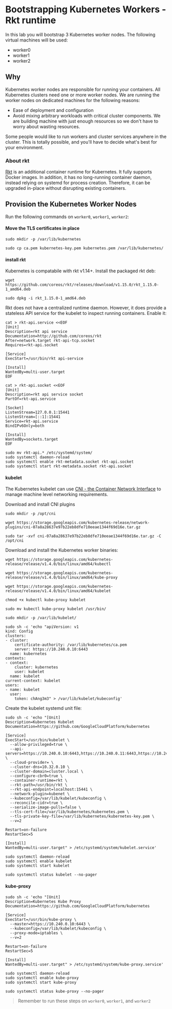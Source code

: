 # Bootstrapping Kubernetes Workers - Rkt runtime

In this lab you will bootstrap 3 Kubernetes worker nodes. The following virtual machines will be used:

* worker0
* worker1
* worker2

## Why

Kubernetes worker nodes are responsible for running your containers. All Kubernetes clusters need one or more worker nodes. We are running the worker nodes on dedicated machines for the following reasons:

* Ease of deployment and configuration
* Avoid mixing arbitrary workloads with critical cluster components. We are building machine with just enough resources so we don't have to worry about wasting resources.

Some people would like to run workers and cluster services anywhere in the cluster. This is totally possible, and you'll have to decide what's best for your environment.


### About rkt
[Rkt](https://www.github.com/coreos/rkt) is an additional container runtime for Kubernetes. It fully supports Docker images. In addition, it has no long-running container daemon, instead relying on systemd for process creation. Therefore, it can be upgraded in-place without disrupting existing containers.

## Provision the Kubernetes Worker Nodes

Run the following commands on `worker0`, `worker1`, `worker2`:

#### Move the TLS certificates in place

```
sudo mkdir -p /var/lib/kubernetes
```

```
sudo cp ca.pem kubernetes-key.pem kubernetes.pem /var/lib/kubernetes/
```

#### install rkt

Kubernetes is compatabile with rkt v1.14+. Install the packaged rkt deb:

```
wget https://github.com/coreos/rkt/releases/download/v1.15.0/rkt_1.15.0-1_amd64.deb
```

```
sudo dpkg -i rkt_1.15.0-1_amd64.deb
```

Rkt does not have a centralized runtime daemon. However, it does provide a stateless API service for the kubelet to inspect running containers.  Enable it:

```
cat > rkt-api.service <<EOF
[Unit]
Description=rkt api service
Documentation=http://github.com/coreos/rkt
After=network.target rkt-api-tcp.socket
Requires=rkt-api.socket

[Service]
ExecStart=/usr/bin/rkt api-service

[Install]
WantedBy=multi-user.target
EOF
```

```
cat > rkt-api.socket <<EOF
[Unit]
Description=rkt api service socket
PartOf=rkt-api.service

[Socket]
ListenStream=127.0.0.1:15441
ListenStream=[::1]:15441
Service=rkt-api.service
BindIPv6Only=both

[Install]
WantedBy=sockets.target
EOF
```

```
sudo mv rkt-api.* /etc/systemd/system/
sudo systemctl daemon-reload
sudo systemctl enable rkt-metadata.socket rkt-api.socket
sudo systemctl start rkt-metadata.socket rkt-api.socket
```

#### kubelet

The Kubernetes kubelet can use [CNI - the Container Network Interface](https://github.com/containernetworking/cni) to manage machine level networking requirements.

Download and install CNI plugins

```
sudo mkdir -p /opt/cni
```

```
wget https://storage.googleapis.com/kubernetes-release/network-plugins/cni-07a8a28637e97b22eb8dfe710eeae1344f69d16e.tar.gz
```

```
sudo tar -xvf cni-07a8a28637e97b22eb8dfe710eeae1344f69d16e.tar.gz -C /opt/cni
```


Download and install the Kubernetes worker binaries:

```
wget https://storage.googleapis.com/kubernetes-release/release/v1.4.0/bin/linux/amd64/kubectl
```
```
wget https://storage.googleapis.com/kubernetes-release/release/v1.4.0/bin/linux/amd64/kube-proxy
```
```
wget https://storage.googleapis.com/kubernetes-release/release/v1.4.0/bin/linux/amd64/kubelet
```

```
chmod +x kubectl kube-proxy kubelet
```

```
sudo mv kubectl kube-proxy kubelet /usr/bin/
```

```
sudo mkdir -p /var/lib/kubelet/
```

```
sudo sh -c 'echo "apiVersion: v1
kind: Config
clusters:
- cluster:
    certificate-authority: /var/lib/kubernetes/ca.pem
    server: https://10.240.0.10:6443
  name: kubernetes
contexts:
- context:
    cluster: kubernetes
    user: kubelet
  name: kubelet
current-context: kubelet
users:
- name: kubelet
  user:
    token: chAng3m3" > /var/lib/kubelet/kubeconfig'
```

Create the kubelet systemd unit file:

```
sudo sh -c 'echo "[Unit]
Description=Kubernetes Kubelet
Documentation=https://github.com/GoogleCloudPlatform/kubernetes

[Service]
ExecStart=/usr/bin/kubelet \
  --allow-privileged=true \
  --api-servers=https://10.240.0.10:6443,https://10.240.0.11:6443,https://10.240.0.12:6443 \
  --cloud-provider= \
  --cluster-dns=10.32.0.10 \
  --cluster-domain=cluster.local \
  --configure-cbr0=true \
  --container-runtime=rkt \
  --rkt-path=/usr/bin/rkt \
  --rkt-api-endpoint=localhost:15441 \
  --network-plugin=kubenet \
  --kubeconfig=/var/lib/kubelet/kubeconfig \
  --reconcile-cidr=true \
  --serialize-image-pulls=false \
  --tls-cert-file=/var/lib/kubernetes/kubernetes.pem \
  --tls-private-key-file=/var/lib/kubernetes/kubernetes-key.pem \
  --v=2
  
Restart=on-failure
RestartSec=5

[Install]
WantedBy=multi-user.target" > /etc/systemd/system/kubelet.service'
```

```
sudo systemctl daemon-reload
sudo systemctl enable kubelet
sudo systemctl start kubelet
```

```
sudo systemctl status kubelet --no-pager
```


#### kube-proxy


```
sudo sh -c 'echo "[Unit]
Description=Kubernetes Kube Proxy
Documentation=https://github.com/GoogleCloudPlatform/kubernetes

[Service]
ExecStart=/usr/bin/kube-proxy \
  --master=https://10.240.0.10:6443 \
  --kubeconfig=/var/lib/kubelet/kubeconfig \
  --proxy-mode=iptables \
  --v=2
  
Restart=on-failure
RestartSec=5

[Install]
WantedBy=multi-user.target" > /etc/systemd/system/kube-proxy.service'
```

```
sudo systemctl daemon-reload
sudo systemctl enable kube-proxy
sudo systemctl start kube-proxy
```

```
sudo systemctl status kube-proxy --no-pager
```

> Remember to run these steps on `worker0`, `worker1`, and `worker2`
